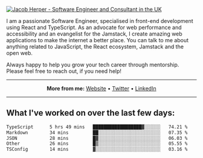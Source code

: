 [![Jacob Herper - Software Engineer and Consultant in the UK](https://res.cloudinary.com/jacobherper/image/upload/v1641506277/gh-image.png)](https://jacobherper.com/)

I am a passionate Software Engineer, specialised in front-end development using React and TypeScript. As an advocate for web performance and accessibility and an evangelist for the Jamstack, I create amazing web applications to make the internet a better place. You can talk to me about anything related to JavaScript, the React ecosystem, Jamstack and the open web.

Always happy to help you grow your tech career through mentorship. Please feel free to reach out, if you need help!

---

<p align="center">
  <strong>More from me:</strong> 
  <a href="https://jacobherper.com/">Website</a> •
  <a href="https://twitter.com/intent/follow?screen_name=jakeherp&tw_p=followbutton">Twitter</a> •
  <a href="https://www.linkedin.com/in/jacobherper/">LinkedIn</a>
</p>

---

## What I've worked on over the last few days:

<!--START_SECTION:waka-->

```txt
TypeScript      5 hrs 49 mins   ██████████████████▓░░░░░░   74.21 %
Markdown        34 mins         ██░░░░░░░░░░░░░░░░░░░░░░░   07.35 %
JSON            28 mins         █▓░░░░░░░░░░░░░░░░░░░░░░░   06.03 %
Other           26 mins         █▒░░░░░░░░░░░░░░░░░░░░░░░   05.55 %
TSConfig        14 mins         ▓░░░░░░░░░░░░░░░░░░░░░░░░   03.16 %
```

<!--END_SECTION:waka-->
